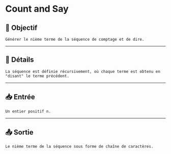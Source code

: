 # Count and Say

## 🎯 Objectif

    Générer le nième terme de la séquence de comptage et de dire.

---

## 📝 Détails

    La séquence est définie récursivement, où chaque terme est obtenu en "disant" le terme précédent.

---

## 📥 Entrée

    Un entier positif n.

---

## 📤 Sortie

    Le nième terme de la séquence sous forme de chaîne de caractères.

